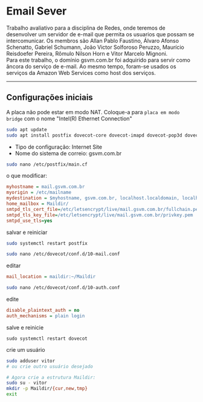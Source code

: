 # Email Sever

Trabalho avaliativo para a disciplina de Redes, onde teremos de desenvolver um servidor de e-mail que permita os usuarios que possam se intercomunicar. Os membros são Allan Pablo Faustino, Álvaro Afonso Schenatto, Gabriel Schumann, João Victor Solforoso Peruzzo, Maurício Reisdoefer Pereira, Rômulo Nilson Horn e Vitor Marcelo Mignoni. <br>
Para este trabalho, o domínio gsvm.com.br foi adquirido para servir como âncora do serviço de e-mail. Ao mesmo tempo, foram-se usados os serviços da Amazon Web Services como host dos serviços.

---

## Configurações iniciais

A placa não pode estar em modo NAT. Coloque-a para `placa em modo bridge` com o nome "Intel(R) Ethernet Connection"

```bash
sudo apt update
sudo apt install postfix dovecot-core dovecot-imapd dovecot-pop3d dovecot-lmtpd -y
```

- Tipo de configuração: Internet Site
- Nome do sistema de correio: gsvm.com.br

```bash
sudo nano /etc/postfix/main.cf
```

o que modificar:

```ini
myhostname = mail.gsvm.com.br
myorigin = /etc/mailname
mydestination = $myhostname, gsvm.com.br, localhost.localdomain, localhost
home_mailbox = Maildir/
smtpd_tls_cert_file=/etc/letsencrypt/live/mail.gsvm.com.br/fullchain.pem
smtpd_tls_key_file=/etc/letsencrypt/live/mail.gsvm.com.br/privkey.pem
smtpd_use_tls=yes
```

salvar e reiniciar
```bash
sudo systemctl restart postfix
```

```bash
sudo nano /etc/dovecot/conf.d/10-mail.conf
```
editar
```ini
mail_location = maildir:~/Maildir
```

```bash
sudo nano /etc/dovecot/conf.d/10-auth.conf
```
edite
```ini
disable_plaintext_auth = no
auth_mechanisms = plain login
```
salve e reinicie
```
sudo systemctl restart dovecot
```
crie um usuário
```bash
sudo adduser vitor
# ou crie outro usuário desejado

# Agora crie a estrutura Maildir:
sudo su - vitor
mkdir -p Maildir/{cur,new,tmp}
exit
```
